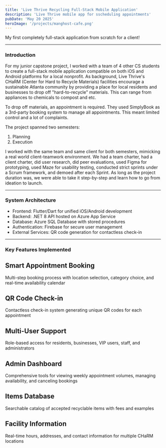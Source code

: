 ```yaml
---
title: 'Live Thrive Recycling Full-Stack Mobile Application'
description: 'Live Thrive mobile app for sscheduling appointments'
pubDate: 'May 20 2025'
heroImage: '/projects/manghost-cafe.png'
---
```


My first completely full-stack application from scratch for a client!

----

### Introduction

For my junior capstone project, I worked with a team of 4 other CS students to create a full-stack mobile 
application compatible on both iOS and Android platforms for a local nonprofit. As background, Live Thrive's CHaRM 
(Center for Hard to Recycle Materials) facilities encourage a sustainable Atlanta community by providing 
a place for local residents and businesses to drop off "hard-to-recycle" materials. This can range from appliances
to chemicals to compost and etc. 

To drop off materials, an appointment is required. They used SimplyBook as a 3rd-party booking
system to manage all appointments. This meant limited control and a lot of complaints.

The project spanned two semesters:
1. Planning
2. Execution

I worked with the same team and same client for both semesters, mimicking a real world client-teamwork environment.
We had a team charter, had a client charter, did user research, did peer evaluations, used Figma for prototyping, 
used Maze for usability testing, conducted strict sprints under a Scrum framework, and demoed after each Sprint. 
As long as the project duration was, we were able to take it step-by-step and learn how to go from ideation to launch.

---

### System Architecture

- Frontend: Flutter/Dart for unified iOS/Android development
- Backend: .NET 8 API hosted on Azure App Service
- Database: Azure SQL Database with stored procedures
- Authentication: Firebase for secure user management
- External Services: QR code generation for contactless check-in

---

### Key Features Implemented

## Smart Appointment Booking
Multi-step booking process with location selection, category choice, and real-time availability calendar

## QR Code Check-in
Contactless check-in system generating unique QR codes for each appointment

## Multi-User Support
Role-based access for residents, businesses, VIP users, staff, and administrators

## Admin Dashboard
Comprehensive tools for viewing weekly appointment volumes, managing availability, and canceling bookings

## Items Database
Searchable catalog of accepted recyclable items with fees and examples

## Facility Information
Real-time hours, addresses, and contact information for multiple CHaRM locations



